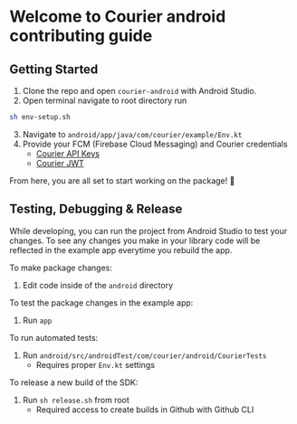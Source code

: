 # Welcome to Courier android contributing guide

## Getting Started

1. Clone the repo and open `courier-android` with Android Studio.
2. Open terminal navigate to root directory run 

```bash 
sh env-setup.sh
```

3. Navigate to `android/app/java/com/courier/example/Env.kt`
4. Provide your FCM (Firebase Cloud Messaging) and Courier credentials
	- [Courier API Keys](https://app.courier.com/settings/api-keys)
	- [Courier JWT](https://www.courier.com/docs/reference/auth/issue-token/)

From here, you are all set to start working on the package! 🙌

## Testing, Debugging & Release

While developing, you can run the project from Android Studio to test your changes. To see any changes you make in your library code will be reflected in the example app everytime you rebuild the app.

To make package changes:
1. Edit code inside of the `android` directory

To test the package changes in the example app:
1. Run `app`

To run automated tests:
1. Run `android/src/androidTest/com/courier/android/CourierTests`
	- Requires proper `Env.kt` settings

To release a new build of the SDK:
1. Run `sh release.sh` from root
	- Required access to create builds in Github with Github CLI

